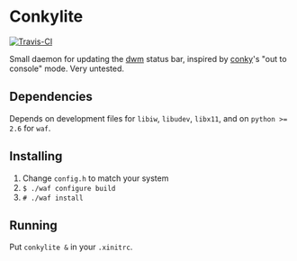 # Conkylite
[![Travis-CI](https://travis-ci.org/skjvlnd/conkylite.svg?branch=master)](https://travis-ci.org/skjvlnd/conkylite)

Small daemon for updating the [dwm](http://dwm.suckless.org/)
status bar, inspired by [conky](https://github.com/brndnmtthws/conky)'s
"out to console" mode. Very untested.

## Dependencies
Depends on development files for `libiw`, `libudev`, `libx11`,
and on `python >= 2.6` for `waf`.

## Installing
1. Change `config.h` to match your system
2. `$ ./waf configure build`
3. `# ./waf install`

## Running
Put `conkylite &` in your `.xinitrc`.
